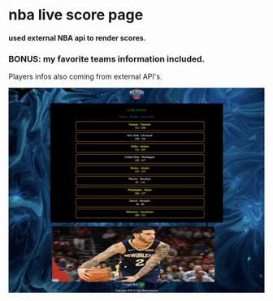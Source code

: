 
# nba live score page
#### used external NBA api to render scores.

### BONUS: my favorite teams information included.
Players infos also coming from external API's.

![main page](public/assets/main.png)


